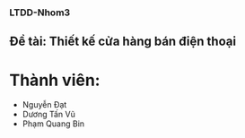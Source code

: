 ### LTDD-Nhom3

## Đề tài: Thiết kế cửa hàng bán điện thoại
# Thành viên:
+ Nguyễn Đạt
+ Dương Tấn Vũ
+ Phạm Quang Bin
